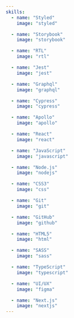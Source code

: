 ```yaml
---
skills:
  - name: "Styled"
    image: "styled"

  - name: "Storybook"
    image: "storybook"

  - name: "RTL"
    image: "rtl"

  - name: "Jest"
    image: "jest"

  - name: "Graphql"
    image: "graphql"

  - name: "Cypress"
    image: "cypress"

  - name: "Apollo"
    image: "apollo"

  - name: "React"
    image: "react"

  - name: "JavaScript"
    image: "javascript"

  - name: "Node.js"
    image: "nodejs"

  - name: "CSS3"
    image: "css"

  - name: "Git"
    image: "git"

  - name: "GitHub"
    image: "github"

  - name: "HTML5"
    image: "html"

  - name: "SASS"
    image: "sass"

  - name: "TypeScript"
    image: "typescript"

  - name: "UI/UX"
    image: "figma"

  - name: "Next.js"
    image: "nextjs"
---
```

